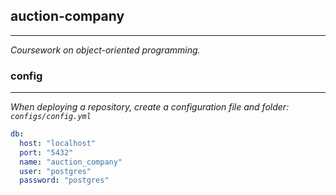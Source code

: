 ## auction-company
___
*Coursework on object-oriented programming.*

### config
___
*When deploying a repository, create a configuration file and folder: `configs/config.yml`*

```yml
db:
  host: "localhost"
  port: "5432"
  name: "auction_company"
  user: "postgres"
  password: "postgres"
```
